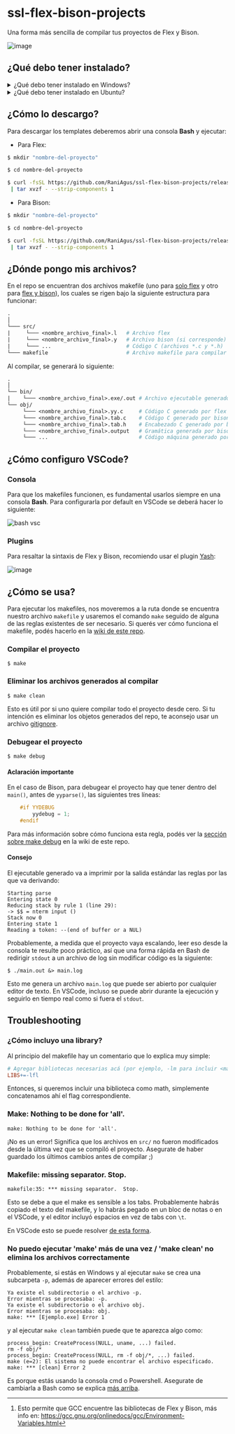 # ssl-flex-bison-projects

Una forma más sencilla de compilar tus proyectos de Flex y Bison.

![image](https://user-images.githubusercontent.com/39303639/111651339-e5a4ad00-87e4-11eb-99af-a479b7ed5068.png)

## ¿Qué debo tener instalado?

<details>
<summary>
¿Qué debo tener instalado en Windows?
</summary>

1. [MinGW y GCC](../../wiki/Instalacion-de-MinGW) con las variables de entorno
   incluidas.

2. Los siguientes programas de GnuWin32 (la opción que dice "Complete package,
   except sources") instalado en una carpeta **sin espacios** (puede ser, al
   igual que para MinGW, `C:\GnuWin32`):

   - Flex: http://gnuwin32.sourceforge.net/packages/flex.htm
   - Bison: http://gnuwin32.sourceforge.net/packages/bison.htm
   - Make: http://gnuwin32.sourceforge.net/packages/make.htm

La variable de entorno `PATH` debe apuntar hacia la subcarpeta `bin` (ej:
`C:\GnuWin32\bin`).

3. Crear una nueva variable de entorno llamada `LIBRARY_PATH` y asignarle como
   valor la ruta hacia la subcarpeta `lib` (ej: `C:\GnuWin32\lib`)[^1].

![image](https://user-images.githubusercontent.com/39303639/113922291-828fb000-97bd-11eb-8142-9822bd635523.png)

4. [Windows Terminal](https://apps.microsoft.com/store/detail/windows-terminal/9N0DX20HK701)
   (recomendado).

5. Una consola Bash, que puede ser la que viene con
   [Git](https://git-scm.com/downloads).

Para poder abrirla desde Windows Terminal, cuando estemos instalando Git debemos
tildar la opción que dice "Add a Git Bash profile to Windows Terminal":

<img src="https://user-images.githubusercontent.com/39303639/209168268-096dadbf-c93f-4bf2-a1e6-7ad50799f11f.png" height="400">

</details>

<details>
<summary>
¿Qué debo tener instalado en Ubuntu?
</summary>

Make y gcc vienen instalados en forma nativa, se puede averiguar con el flag
`--version`:

```
$ gcc --version
$ make --version
```

En el caso de Flex y Bison, se pueden obtener con el gestor de paquetes
`apt-get`:

```
$ sudo apt-get install libfl-dev libbison-dev
```

</details>

## ¿Cómo lo descargo?

Para descargar los templates deberemos abrir una consola **Bash** y ejecutar:

- Para Flex:

```bash
$ mkdir "nombre-del-proyecto"

$ cd nombre-del-proyecto

$ curl -fsSL https://github.com/RaniAgus/ssl-flex-bison-projects/releases/download/v1.1/flex-v1.1.tar.gz \
 | tar xvzf - --strip-components 1
```

- Para Bison:

```bash
$ mkdir "nombre-del-proyecto"

$ cd nombre-del-proyecto

$ curl -fsSL https://github.com/RaniAgus/ssl-flex-bison-projects/releases/download/v1.1/bison-v1.1.tar.gz \
 | tar xvzf - --strip-components 1
```

## ¿Dónde pongo mis archivos?

En el repo se encuentran dos archivos makefile (uno para
[solo flex](flex/makefile) y otro para [flex y bison](bison/makefile)), los
cuales se rigen bajo la siguiente estructura para funcionar:

```makefile
.
│
└─── src/
|     └─── <nombre_archivo_final>.l   # Archivo flex
|     └─── <nombre_archivo_final>.y   # Archivo bison (si corresponde)
|     └─── ...                        # Código C (archivos *.c y *.h)
└─── makefile                         # Archivo makefile para compilar el proyecto
```

Al compilar, se generará lo siguiente:

```makefile
.
│
└── bin/
|    └─── <nombre_archivo_final>.exe/.out # Archivo ejecutable generado por gcc
└── obj/
     └─── <nombre_archivo_final>.yy.c     # Código C generado por flex
     └─── <nombre_archivo_final>.tab.c    # Código C generado por bison (si corresponde)
     └─── <nombre_archivo_final>.tab.h    # Encabezado C generado por bison (si corresponde)
     └─── <nombre_archivo_final>.output   # Gramática generada por bison (si corresponde)
     └─── ...                             # Código máquina generado por gcc (archivos *.o)
```

## ¿Cómo configuro VSCode?

### Consola

Para que los makefiles funcionen, es fundamental usarlos siempre en una consola
**Bash**. Para configurarla por default en VSCode se deberá hacer lo siguiente:

![bash vsc](https://i.imgur.com/w3rKAl4.gif)

### Plugins

Para resaltar la sintaxis de Flex y Bison, recomiendo usar el plugin
[Yash](https://marketplace.visualstudio.com/items?itemName=daohong-emilio.yash):

![image](https://user-images.githubusercontent.com/39303639/113889033-3d598700-9799-11eb-982b-a0283d9a10a0.png)

## ¿Cómo se usa?

Para ejecutar los makefiles, nos moveremos a la ruta donde se encuentra nuestro
archivo `makefile` y usaremos el comando `make` seguido de alguna de las reglas
existentes de ser necesario. Si querés ver cómo funciona el makefile, podés
hacerlo en la [wiki de este repo](../../wiki).

### Compilar el proyecto

```
$ make
```

### Eliminar los archivos generados al compilar

```
$ make clean
```

Esto es útil por si uno quiere compilar todo el proyecto desde cero. Si tu
intención es eliminar los objetos generados del repo, te aconsejo usar un
archivo [gitignore](flex/.gitignore).

### Debugear el proyecto

```
$ make debug
```

#### Aclaración importante

En el caso de Bison, para debugear el proyecto hay que tener dentro del
`main()`, antes de `yyparse()`, las siguientes tres líneas:

```c
    #if YYDEBUG
        yydebug = 1;
    #endif
```

Para más información sobre cómo funciona esta regla, podés ver la
[sección sobre make debug](../../wiki#cómo-funciona-make-debug) en la wiki de
este repo.

#### Consejo

El ejecutable generado va a imprimir por la salida estándar las reglas por las
que va derivando:

```
Starting parse
Entering state 0
Reducing stack by rule 1 (line 29):
-> $$ = nterm input ()
Stack now 0
Entering state 1
Reading a token: --(end of buffer or a NUL)
```

Probablemente, a medida que el proyecto vaya escalando, leer eso desde la
consola te resulte poco práctico, así que una forma rápida en Bash de redirigir
`stdout` a un archivo de log sin modificar código es la siguiente:

```
$ ./main.out &> main.log
```

Esto me genera un archivo `main.log` que puede ser abierto por cualquier editor
de texto. En VSCode, incluso se puede abrir durante la ejecución y seguirlo en
tiempo real como si fuera el `stdout`.

## Troubleshooting

### ¿Cómo incluyo una library?

Al principio del makefile hay un comentario que lo explica muy simple:

```makefile
# Agregar bibliotecas necesarias acá (por ejemplo, -lm para incluir <math.h>)
LIBS+=-lfl
```

Entonces, si queremos incluir una biblioteca como math, simplemente concatenamos
ahí el flag correspondiente.

### Make: Nothing to be done for 'all'.

```
make: Nothing to be done for 'all'.
```

¡No es un error! Significa que los archivos en `src/` no fueron modificados
desde la última vez que se compiló el proyecto. Asegurate de haber guardado los
últimos cambios antes de compilar ;)

### Makefile: missing separator. Stop.

```
makefile:35: *** missing separator.  Stop.
```

Esto se debe a que el make es sensible a los tabs. Probablemente habrás copiado
el texto del makefile, y lo habrás pegado en un bloc de notas o en el VSCode, y
el editor incluyó espacios en vez de tabs con `\t`.

En VSCode esto se puede resolver
[de esta forma](https://stackoverflow.com/a/38083525/14089741).

### No puedo ejecutar 'make' más de una vez / 'make clean' no elimina los archivos correctamente

Probablemente, si estás en Windows y al ejecutar `make` se crea una subcarpeta
`-p`, además de aparecer errores del estilo:

```
Ya existe el subdirectorio o el archivo -p.
Error mientras se procesaba: -p.
Ya existe el subdirectorio o el archivo obj.
Error mientras se procesaba: obj.
make: *** [Ejemplo.exe] Error 1
```

y al ejecutar `make clean` también puede que te aparezca algo como:

```
process_begin: CreateProcess(NULL, uname, ...) failed.
rm -f obj/*
process_begin: CreateProcess(NULL, rm -f obj/*, ...) failed.
make (e=2): El sistema no puede encontrar el archivo especificado.
make: *** [clean] Error 2
```

Es porque estás usando la consola cmd o Powershell. Asegurate de cambiarla a
Bash como se explica [más arriba](#consola).

[^1]:
    Esto permite que GCC encuentre las bibliotecas de Flex y Bison, más info en:
    https://gcc.gnu.org/onlinedocs/gcc/Environment-Variables.html
